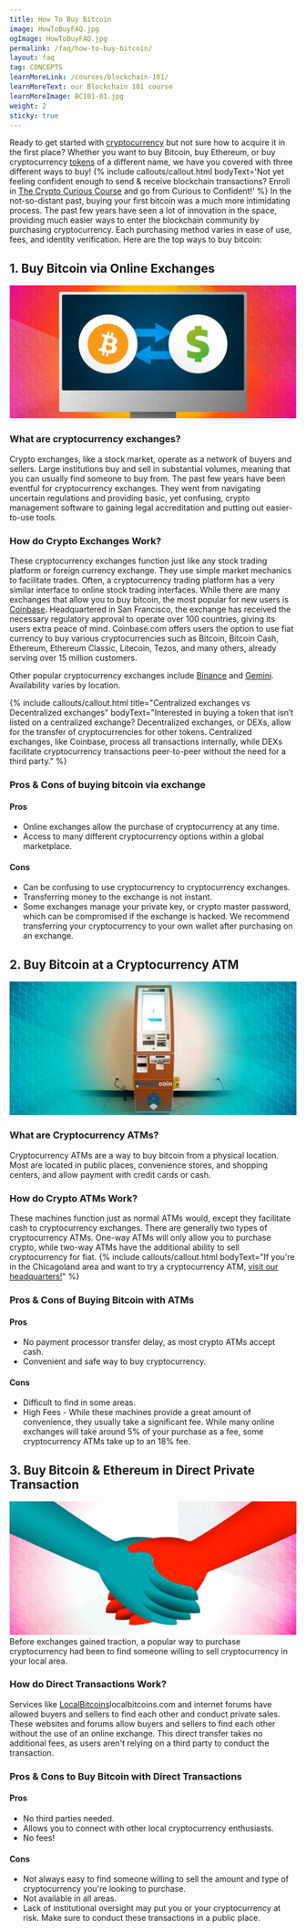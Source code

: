 ```yaml
---
title: How To Buy Bitcoin
image: HowToBuyFAQ.jpg
ogImage: HowToBuyFAQ.jpg
permalink: /faq/how-to-buy-bitcoin/
layout: faq
tag: CONCEPTS
learnMoreLink: /courses/blockchain-101/
learnMoreText: our Blockchain 101 course
learnMoreImage: BC101-01.jpg
weight: 2
sticky: true
---
```

<span>Ready to get started with <a href="/faq/what-is-cryptocurrency/" target="_blank">cryptocurrency</a> but not sure how to acquire it in the first place? Whether you want to buy Bitcoin, buy Ethereum, or buy cryptocurrency <a href="/faq/coins-vs-tokens/" target="_blank">tokens</a> of a different name, we have you covered with three different ways to buy!</span>
{% include callouts/callout.html
    bodyText='Not yet feeling confident enough to send & receive blockchain transactions? Enroll in <a href="/crypto-curious/" target="_blank">The Crypto Curious Course</a> and go from Curious to Confident!'
%}
<span>In the not-so-distant past, buying your first bitcoin was a much more intimidating process. The past few years have seen a lot of innovation in the space, providing much easier ways to enter the blockchain community by purchasing cryptocurrency. Each purchasing method varies in ease of use, fees, and identity verification. Here are the top ways to buy bitcoin:</span>

<h2>1. Buy Bitcoin via Online Exchanges</h2>
<img src="/assets/img/Exchanges.jpg" alt="how to buy bitcoin via online exchanges" title="Buying bitcoin on an exchange">
<h3>What are cryptocurrency exchanges?</h3> 
<span>Crypto exchanges, like a stock market, operate as a network of buyers and sellers. Large institutions buy and sell in substantial volumes, meaning that you can usually find someone to buy from.</span>
<span>The past few years have been eventful for cryptocurrency exchanges. They went from navigating uncertain regulations and providing basic, yet confusing, crypto management software to gaining legal accreditation and putting out easier-to-use tools.</span>
<h3>How do Crypto Exchanges Work?</h3>
<span>These cryptocurrency exchanges function just like any stock trading platform or foreign currency exchange. They use simple market mechanics to facilitate trades. Often, a cryptocurrency trading platform has a very similar interface to online stock trading interfaces.</span>
<span>While there are many exchanges that allow you to buy bitcoin, the most popular for new users is <a href="https://www.coinbase.com/" target="_blank">Coinbase</a>. Headquartered in San Francisco, the exchange has received the necessary regulatory approval to operate over 100 countries, giving its users extra peace of mind. Coinbase.com offers users the option to use fiat currency to buy various cryptocurrencies such as Bitcoin, Bitcoin Cash, Ethereum, Ethereum Classic, Litecoin, Tezos, and many others, already serving over 15 million customers.</span>  

<span>Other popular cryptocurrency exchanges include <a href="https://www.binance.com/" target="_blank">Binance</a> and <a href="https://gemini.com/" target="_blank">Gemini</a>. Availability varies by location.</span>

{% include callouts/callout.html
    title="Centralized exchanges vs Decentralized exchanges"
    bodyText="Interested in buying a token that isn’t listed on a centralized exchange? Decentralized exchanges, or DEXs, allow for the transfer of cryptocurrencies for other tokens. Centralized exchanges, like Coinbase, process all transactions internally, while DEXs facilitate cryptocurrency transactions peer-to-peer without the need for a third party."
%}
<h3>Pros & Cons of buying bitcoin via exchange</h3>
<h4>Pros</h4>
<ul>
  <li>Online exchanges allow the purchase of cryptocurrency at any time.</li>
  <li>Access to many different cryptocurrency options within a global marketplace.</li>
</ul>
<h4>Cons</h4>
<ul>
  <li>Can be confusing to use cryptocurrency to cryptocurrency exchanges.</li>
  <li>Transferring money to the exchange is not instant.</li>
  <li>Some exchanges manage your private key, or crypto master password, which can be compromised if the exchange is hacked. We recommend transferring your cryptocurrency to your own wallet after purchasing on an exchange.</li>
</ul>
<h2>2. Buy Bitcoin at a Cryptocurrency ATM</h2>
<img src="/assets/img/cryptoATM.jpg" alt="How to buy bitcoin at a Cryptocurrency ATM" title="A RockItCoin ATM">
<h3>What are Cryptocurrency ATMs?</h3>
<span>Cryptocurrency ATMs are a way to buy bitcoin from a physical location. Most are located in public places, convenience stores, and shopping centers, and allow payment with credit cards or cash.</span>
<h3>How do Crypto ATMs Work?</h3>
<span>These machines function just as normal ATMs would, except they facilitate cash to cryptocurrency exchanges. There are generally two types of cryptocurrency ATMs. One-way ATMs will only allow you to purchase crypto, while two-way ATMs have the additional ability to sell cryptocurrency for fiat.</span>
{% include callouts/callout.html
    bodyText="If you're in the Chicagoland area and want to try a cryptocurrency ATM, <a href='/contact-us/' target='_blank'>visit our headquarters!</a>"
%}
<h3>Pros & Cons of Buying Bitcoin with ATMs</h3>
<h4>Pros</h4>
<ul>
  <li>No payment processor transfer delay, as most crypto ATMs accept cash.</li>
  <li>Convenient and safe way to buy cryptocurrency.</li>
</ul>
<h4>Cons</h4>
<ul>
  <li>Difficult to find in some areas.</li>
  <li>High Fees - While these machines provide a great amount of convenience, they usually take a significant fee. While many online exchanges will take around 5% of your purchase as a fee, some cryptocurrency ATMs take up to an 18% fee.</li>
</ul>
<h2>3. Buy Bitcoin & Ethereum in Direct Private Transaction</h2>
<img src="/assets/img/PrivateTransaction.jpg" alt="How to buy bitcoin, ethereum and other crypto in a direct private transaction" title="Buying crypto in a private transaction">
<span>Before exchanges gained traction, a popular way to purchase cryptocurrency had been to find someone willing to sell cryptocurrency in your local area.</span>
<h3>How do Direct Transactions Work?</h3>
<span>Services like <a href="https://localbitcoins.com/" target="_blank">LocalBitcoins</a>localbitcoins.com and internet forums have allowed buyers and sellers to find each other and conduct private sales. These websites and forums allow buyers and sellers to find each other without the use of an online exchange. This direct transfer takes no additional fees, as users aren't relying on a third party to conduct the transaction.</span>
<h3>Pros & Cons to Buy Bitcoin with Direct Transactions</h3>
<h4>Pros</h4>
<ul>
  <li>No third parties needed.</li>
  <li>Allows you to connect with other local cryptocurrency enthusiasts.</li>
  <li>No fees!</li>
</ul>
<h4>Cons</h4>
<ul>
  <li>Not always easy to find someone willing to sell the amount and type of cryptocurrency you're looking to purchase.</li>
  <li>Not available in all areas.</li>
  <li>Lack of institutional oversight may put you or your cryptocurrency at risk. Make sure to conduct these transactions in a public place.</li>
</ul>
